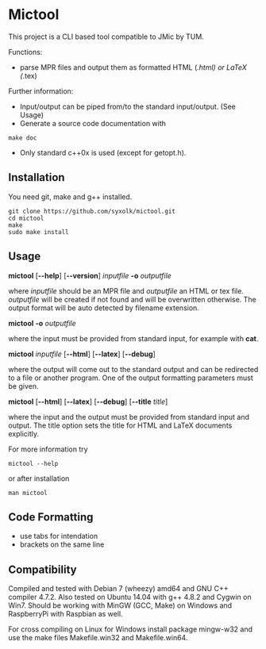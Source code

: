 Mictool
=======

This project is a CLI based tool compatible to JMic by TUM.

Functions:
- parse MPR files and output them as formatted HTML (*.html) or LaTeX (*.tex)

Further information:
- Input/output can be piped from/to the standard input/output. (See Usage)
- Generate a source code documentation with
```shell
make doc
```
- Only standard c++0x is used (except for getopt.h).

Installation
------------

You need git, make and g++ installed.

```
git clone https://github.com/syxolk/mictool.git
cd mictool
make
sudo make install
```

Usage
-----

**mictool** \[**--help**\] \[**--version**\] _inputfile_ **-o** _outputfile_

where _inputfile_ should be an MPR file and _outputfile_ an HTML or tex file.
_outputfile_ will be created if not found and will be overwritten otherwise.
The output format will be auto detected by filename extension.

**mictool** **-o** _outputfile_

where the input must be provided from standard input, for example with **cat**.

**mictool** _inputfile_ \[**--html**\] \[**--latex**\] \[**--debug**\]

where the output will come out to the standard output and can be
redirected to a file or another program. One of the output formatting
parameters must be given.

**mictool** \[**--html**\] \[**--latex**\] \[**--debug**\] \[**--title** _title_\]

where the input and the output must be provided from standard input and output.
The title option sets the title for HTML and LaTeX documents explicitly.

For more information try

```shell
mictool --help
```

or after installation

```shell
man mictool
```

Code Formatting
---------------

- use tabs for intendation
- brackets on the same line

Compatibility
-------------

Compiled and tested with Debian 7 (wheezy) amd64 and GNU C++ compiler 4.7.2.
Also tested on Ubuntu 14.04 with g++ 4.8.2 and Cygwin on Win7.
Should be working with MinGW (GCC, Make) on Windows and RaspberryPi with Raspbian as well.

For cross compiling on Linux for Windows install package mingw-w32 and use
the make files Makefile.win32 and Makefile.win64.

